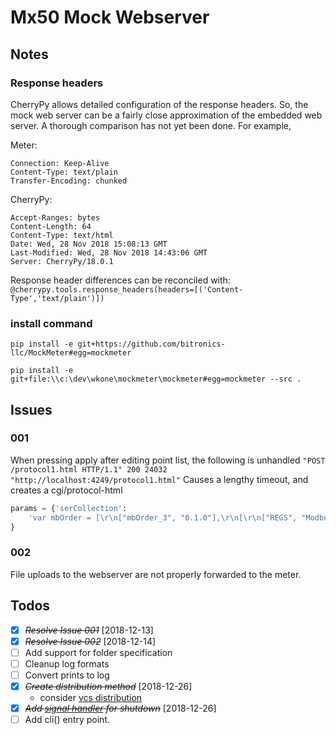 # Mx50 Mock Webserver

## Notes

### Response headers

CherryPy allows detailed configuration of the response headers.  So, the mock
web server can be a fairly close approximation of the embedded web server.  A
thorough comparison has not yet been done.  For example,

Meter:

    Connection: Keep-Alive
    Content-Type: text/plain
    Transfer-Encoding: chunked

CherryPy:

    Accept-Ranges: bytes
    Content-Length: 64
    Content-Type: text/html
    Date: Wed, 28 Nov 2018 15:08:13 GMT
    Last-Modified: Wed, 28 Nov 2018 14:43:06 GMT
    Server: CherryPy/18.0.1

Response header differences can be reconciled with:
`@cherrypy.tools.response_headers(headers=[('Content-Type','text/plain')])`

### install command

```shell
pip install -e git+https://github.com/bitronics-llc/MockMeter#egg=mockmeter

pip install -e git+file:\\c:\dev\wkone\mockmeter\mockmeter#egg=mockmeter --src .
```

## Issues

### 001

When pressing apply after editing point list, the following is unhandled
`"POST /protocol1.html HTTP/1.1" 200 24032 "http://localhost:4249/protocol1.html"`
Causes a lengthy timeout, and creates a cgi/protocol-html

``` python
params = {'serCollection':
    'var mbOrder = [\r\n["mbOrder_3", "0.1.0"],\r\n[\r\n["REGS", "Modbus Registers", 40001],\r\n["dbIdx", "calcType"],\r\n[2070,79],\r\n[5,37], ...'
}
```

### 002

File uploads to the webserver are not properly forwarded to the meter.

## Todos

* [X] ~~*Resolve Issue 001*~~ [2018-12-13]
* [X] ~~*Resolve Issue 002*~~ [2018-12-14]
* [ ] Add support for folder specification
* [ ] Cleanup log formats
* [ ] Convert prints to log
* [X] ~~*Create distribution method*~~ [2018-12-26]
  * consider [vcs distribution](https://pip.pypa.io/en/latest/reference/pip_install/#vcs-support)
* [X] ~~*Add [signal handler](http://docs.cherrypy.org/en/latest/pkg/cherrypy.process.html#cherrypy.process.plugins.SignalHandler) for shutdown*~~ [2018-12-26]
* [ ] Add cli() entry point.
